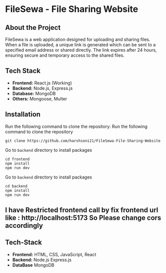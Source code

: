 # FileSewa - File Sharing Website

## About the Project
FileSewa is a web application designed for uploading and sharing files. When a file is uploaded, a unique link is generated which can be sent to a specified email address or shared directly. The link expires after 24 hours, ensuring secure and temporary access to the shared files.

## Tech Stack
- **Frontend:** React.js (Working)
- **Backend:** Node.js, Express.js
- **Database:** MongoDB
- **Others:** Mongoose, Multer

## Installation
Run the following command to clone the repository:
Run the following command to clone the repository
```
git clone https://github.com/harshsoni21/FileSewa-File-Sharing-Website
```

Go to  ```backend``` directory to install packages
```
cd frontend
npm install
npm run dev
```

Go to  ```backend``` directory to install packages

```
cd backend
npm install
npm run dev
```

## I have Restricted frontend call by fix frontend url like : http://localhost:5173 So Please change cors accordingly 

## Tech-Stack
- **Frontend:** HTML, CSS, JavaScript, React
- **Backend:** Node.js Express.js 
- **DataBase** MongoDB
